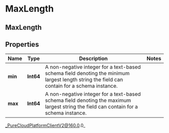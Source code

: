 # MaxLength

## MaxLength

## Properties

|Name | Type | Description | Notes|
|------------ | ------------- | ------------- | -------------|
| **min** | **Int64** | A non-negative integer for a text-based schema field denoting the minimum largest length string the field can contain for a schema instance. | |
| **max** | **Int64** | A non-negative integer for a text-based schema field denoting the maximum largest string the field can contain for a schema instance. | |



_PureCloudPlatformClientV2@160.0.0_
